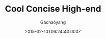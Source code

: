---
title: Cool Concise High-end
github: https://github.com/Gaohaoyang/gaohaoyang.github.io
demo: https://gaohaoyang.github.io/
author: Gaohaoyang
ssg:
  - Jekyll
cms:
  - Markdown
date: 2015-02-10T06:24:40.000Z
description: blog & blog theme🤘
draft: true
publish_date: '2015-02-10T06:24:40Z'
update_date: '2022-08-09T15:12:36Z'
github_star: 1745
github_fork: 2018
---
